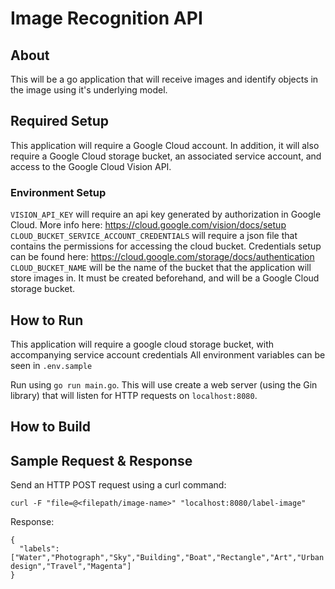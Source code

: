 # Image Recognition API

## About
This will be a go application that will receive images and identify objects in the image using it's underlying model.

## Required Setup
This application will require a Google Cloud account. In addition, it will also require a Google Cloud storage bucket, an associated service account, and access to the Google Cloud Vision API.

  ### Environment Setup
  `VISION_API_KEY` will require an api key generated by authorization in Google Cloud. More info here: https://cloud.google.com/vision/docs/setup
  `CLOUD_BUCKET_SERVICE_ACCOUNT_CREDENTIALS` will require a json file that contains the permissions for accessing the cloud bucket. Credentials setup can be found here: https://cloud.google.com/storage/docs/authentication
  `CLOUD_BUCKET_NAME` will be the name of the bucket that the application will store images in. It must be created beforehand, and will be a Google Cloud storage bucket. 

## How to Run
This application will require a google cloud storage bucket, with accompanying service account credentials
All environment variables can be seen in `.env.sample`

Run using `go run main.go`. This will use create a web server (using the Gin library) that will listen for HTTP requests on `localhost:8080`.

## How to Build


## Sample Request & Response
Send an HTTP POST request using a curl command:

```
curl -F "file=@<filepath/image-name>" "localhost:8080/label-image"
```

Response:
```
{
  "labels": ["Water","Photograph","Sky","Building","Boat","Rectangle","Art","Urban design","Travel","Magenta"]
}

```